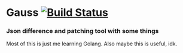 # Gauss [![Build Status](https://travis-ci.org/beard1ess/gauss.svg?branch=dev-me)](https://travis-ci.org/beard1ess/gauss)

### Json difference and patching tool with some things

Most of this is just me learning Golang. Also maybe this is useful, idk.
